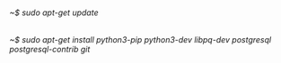 ###### ~$ sudo apt-get update
###### ~$ sudo apt-get install python3-pip python3-dev libpq-dev postgresql postgresql-contrib git
